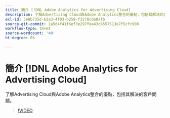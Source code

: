 ```yaml
---
title: 簡介 [!DNL Adobe Analytics for Advertising Cloud]
description: 了解Advertising Cloud與Adobe Analytics整合的優點，包括其解決的客戶問題。
exl-id: 3e8b735d-62a3-4f03-b259-f3278cde8afb
source-git-commit: 1a5d4f41f6ef3e297fea43c6557513e7f5cfc900
workflow-type: tm+mt
source-wordcount: '40'
ht-degree: 0%

---
```


# 簡介 [!DNL Adobe Analytics for Advertising Cloud]

了解Advertising Cloud與Adobe Analytics整合的優點，包括其解決的客戶問題。

>[!VIDEO](https://video.tv.adobe.com/v/33491)
